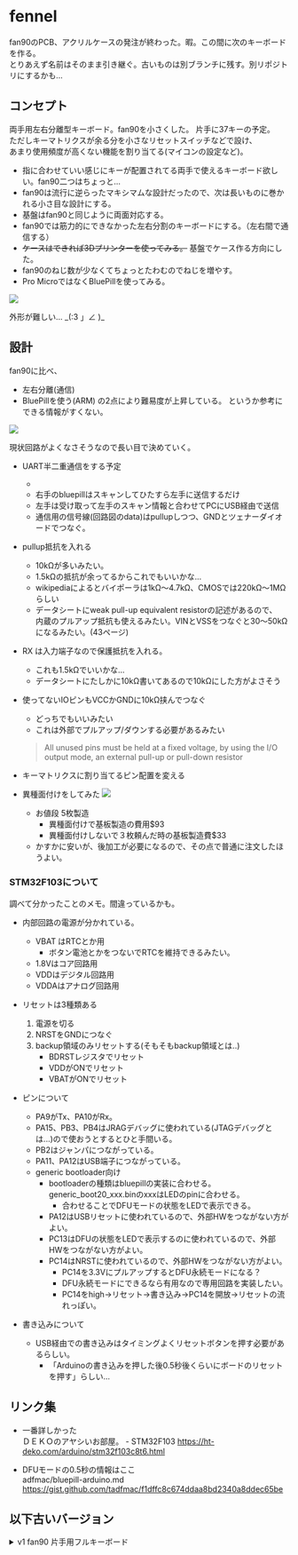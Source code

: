 # fennel

fan90のPCB、アクリルケースの発注が終わった。暇。この間に次のキーボードを作る。  
とりあえず名前はそのまま引き継ぐ。古いものは別ブランチに残す。別リポジトリにするかも...

## コンセプト

両手用左右分離型キーボード。fan90を小さくした。 片手に37キーの予定。  
ただしキーマトリクスが余る分を小さなリセットスイッチなどで設け、  
あまり使用頻度が高くない機能を割り当てる(マイコンの設定など)。  

* 指に合わせていい感じにキーが配置されてる両手で使えるキーボード欲しい。fan90二つはちょっと...
* fan90は流行に逆らったマキシマムな設計だったので、次は長いものに巻かれる小さ目な設計にする。
* 基盤はfan90と同じように両面対応する。
* fan90では筋力的にできなかった左右分割のキーボードにする。（左右間で通信する）
* ~~ケースはできれば3Dプリンターを使ってみる。~~ 基盤でケース作る方向にした。
* fan90のねじ数が少なくてちょっとたわむのでねじを増やす。
* Pro MicroではなくBluePillを使ってみる。

![](./img/fan74_board.png)


外形が難しい... \_(:3 」∠ )\_

## 設計

fan90に比べ、
* 左右分離(通信)
* BluePillを使う(ARM)
の2点により難易度が上昇している。
というか参考にできる情報がすくない。

![](./img/fan74_cirkit.png)

現状回路がよくなさそうなので長い目で決めていく。

* UART半二重通信をする予定
	* [](https://kondo-robot.com/faq/serial-servo-method-tech)
	* 右手のbluepillはスキャンしてひたすら左手に送信するだけ
	* 左手は受け取って左手のスキャン情報と合わせてPCにUSB経由で送信
	* 通信用の信号線(回路図のdata)はpullupしつつ、GNDとツェナーダイオードでつなぐ。
* pullup抵抗を入れる
	* 10kΩが多いみたい。
	* 1.5kΩの抵抗が余ってるからこれでもいいかな...
	* wikipediaによるとバイポーラは1kΩ～4.7kΩ、CMOSでは220kΩ～1MΩらしい
	* データシートにweak pull-up equivalent resistorの記述があるので、  
	内蔵のプルアップ抵抗も使えるみたい。VINとVSSをつなぐと30～50kΩになるみたい。(43ページ)
* RX は入力端子なので保護抵抗を入れる。
	* これも1.5kΩでいいかな...
	* データシートにたしかに10kΩ書いてあるので10kΩにした方がよさそう
* 使ってないIOピンもVCCかGNDに10kΩ挟んでつなぐ
	* どっちでもいいみたい
	* これは外部でプルアップ/ダウンする必要があるみたい
	> All unused pins must be held at a fixed voltage, by using the I/O output mode, an external pull-up or pull-down resistor
* キーマトリクスに割り当てるピン配置を変える

* 異種面付けをしてみた
	![](./img/fan74_composite.png)
	* お値段 5枚製造
		* 異種面付けで基板製造の費用$93
		* 異種面付けしないで３枚頼んだ時の基板製造費$33
	* かすかに安いが、後加工が必要になるので、その点で普通に注文したほうよい。

### STM32F103について

調べて分かったことのメモ。間違っているかも。

* 内部回路の電源が分かれている。
	* VBAT はRTCとか用
		* ボタン電池とかをつないでRTCを維持できるみたい。
	* 1.8Vはコア回路用
	* VDDはデジタル回路用
	* VDDAはアナログ回路用

* リセットは3種類ある
	1. 電源を切る
	1. NRSTをGNDにつなぐ
	1. backup領域のみリセットする(そもそもbackup領域とは..)
		* BDRSTレジスタでリセット
		* VDDがONでリセット
		* VBATがONでリセット

* ピンについて
	* PA9がTx、PA10がRx。
	* PA15、PB3、PB4はJRAGデバッグに使われている(JTAGデバッグとは...)ので使おうとするとひと手間いる。
	* PB2はジャンパにつながっている。
	* PA11、PA12はUSB端子につながっている。
	* generic bootloader向け
		* bootloaderの種類はbluepillの実装に合わせる。generic_boot20_xxx.binのxxxはLEDのpinに合わせる。
			* 合わせることでDFUモードの状態をLEDで表示できる。
		* PA12はUSBリセットに使われているので、外部HWをつながない方がよい。
		* PC13はDFUの状態をLEDで表示するのに使われているので、外部HWをつながない方がよい。
		* PC14はNRSTに使われているので、外部HWをつながない方がよい。
			* PC14を3.3VにプルアップするとDFU永続モードになる？
			* DFU永続モードにできるなら有用なので専用回路を実装したい。
			* PC14をhigh→リセット→書き込み→PC14を開放→リセットの流れっぽい。

* 書き込みについて
	* USB経由での書き込みはタイミングよくリセットボタンを押す必要があるらしい。
		* 「Arduinoの書き込みを押した後0.5秒後くらいにボードのリセットを押す」らしい...

## リンク集

* 一番詳しかった  
ＤＥＫＯのアヤシいお部屋。 - STM32F103 https://ht-deko.com/arduino/stm32f103c8t6.html

* DFUモードの0.5秒の情報はここ  
adfmac/bluepill-arduino.md https://gist.github.com/tadfmac/f1dffc8c674ddaa8bd2340a8ddec65be


## 以下古いバージョン

<details>
<summary>v1 fan90 片手用フルキーボード</summary>

## one hand keyboard fan90

片手用キーボードです。G13のような用途を想定しています。  
左手で使うことを想定していますが、右手でも使えるようにPCBは作っています。  
流行りのミニマムなキーボードとは反対方向のマキシマムな方向のキーボードです。  
両手で使うことを想定していませんが、両面対応しているので2つ用意すれば可能です。  

初めての自作キーボードなので楽しみなのと不安なのが混在しています\_(:3 」∠ )\_
あくまで初めてつくる自作キーボードであるため、当然ながら動かない可能性が高いです。

![](./img/fan90.jpg)
![](./img/fan90.png)

<details>
<summary>開発経緯</summary>

### キーボード割ろうとしたら曲がった
* ありものは素晴らしい、でも自分で作ってみたい。よし、初めてのキーボード自作だ！PCBから作るぞ\\('ω')/
* 今使ってるhelixよい。でもErgodox的な縦のずれがあるキーボードもよさそう。そういうの作ろう...
* 左右分割型のキーボード良い。割りたい！でも左右の通信とかどうやってるんだろう...ちゃんと作れるかな...
* とりあえずキーを並べてみる。小指とか根元に近く配置しよう...
* 見た目汚いな...とりあえずきれいに並べてみるか...あれ、なんか曲がってきた...
* あれこれ片手でフルキーボードいけるんじゃ...

という感じでした\_(:3 」∠ )\_  
つまりキーボードを割ろうとしたが、  
筋力が足りなかったため（左右に分割したときの左右間の通信を電源(VCC,GND)と信号線の3本でどうやって通信してるのかわからなかったので）、  
割れずに曲がってしまった。  
次作るときは割りたい。  
名前は見た目がうちわのようになったため。  もちろん余った基板は重めの団扇として使うことができる。
鍋敷きにしてもよい。
</details>

<details>
<summary>構想</summary>

#### コンセプト
以下で東西南北を言うときは、左手で中指の方向を北とした場合の手のひらからの方向を指します。

* 片手でたくさんのキーを使える。
	* フルキーボード相当のキーを使えるものとする。
		* 現状6x15のマトリクスで87キーを配置。
		* 残り３キーはあまり使わない用途向けにリセットスイッチ部品で配置。

* 片手で使いやすい。
	* 指毎の特徴に合わせて配置する。  
		例えば
		* 親指はゲームのコントローラーで多用されるように本来非常に性能が良い。  
		しかしキーボードを使う上で親指を生かすのは難しい。  
		Twitterの投票によると親指に複数のキーを割り当てているときに使っているキーの数はせいぜい4キーらしい。  
		このキーボードでは多めに5キーを割り当てる。
		* 人差し指は性能が良くQWERTYでもほかの指より多いキーを担当する。  
		このキーボードでも人差し指の担当は多くする。
		* 中指は人差し指と同じくらいのせいのがある。中指にも多めのキーを割り当てる。
		* 薬指は中指と一緒に動かないと性能が良くないので、キーボードではあまり性能を発揮できない。
		ただし、北西方向は強く、北西方向に関しては小指より適している。。
		* 小指は短いので、北西方向の移動は難しい。  
		しかし西方向、南西方向はそこそこ性能が良い。
	* 指に合わせてキーを配置する。
		* 変則的な配置なので指１本に対して割り当てられたキーの数は様々。
			* 現状小指20、薬指15、中指12、人差し指31、親指5キー。人差し指と小指は無駄キーを含む。足しても90にはならない。
		* 将来的にはキーを立体的に配置するのもよいが、現状は平面に配置。
	* 指は伸ばした状態のほうが押しやすく、キーを押し分けやすい。
		* 指の根本に近いキーよりも指を伸ばしたときに押すキーのほうが押しやすい。
		* 指の根元に近いキーを減らし、指を伸ばしたときに押すキーを増やす。
	* レイヤーは極力つかわない。
		* シフトキーのように押しながら操作することは片手だと難しい。

* すべてのキーを常に使うキーにはせず、使う用途に合わせてカスタマイズできるよう、無駄にキーを配置する。

#### 実現方法

* 以下の2点からキーを扇状に配置する。
	* 小指の性能を発揮できるように小指のキーは手首側に寄せる。
	* 伸ばした状態で使える人差し指、中指のキーを増やす。
* 列方向には揃えず、行方向にはそろえる。
* 無駄にキーを小指の西側、人差し指の東側、すべての指の北側に配置する。つまり一回り大きくする。

#### 将来的にやりたいこと

* QMKを使わずに作る。(現状使う)
* C以外の言語で作る。(現状C言語)
* マイコンを複数種類使えるようにする。(現状むずかしい)
* raspberry pi zeroと画面を搭載して、それ単体でPCとして動作させ多機能にする。(現状ソケットのみ用意)
* ケースを3Dプリンターなどでつくる。
* キーを立体的に配置する。

</details>

### PCB設計

kicadを使って設計した。

回路は6x15のマトリクス。column方向からスキャンし、rowを検出する。  
column方向のスキャンは床に転がっていたSN74HC595を使う。  
シフトレジスタを使えば簡単にスキャンできそう。  
これで信号線数を15-5で10本減らせることになる。  
pro microはデジタルIOピンが14本、デジタルとしても使えるアナログIOピンが4本なので、
最大18本をデジタルIOとして使うことができる。
6本をrowのデジタル入力に、5本をシフトレジスタへのデジタル出力に、
2本をリセットスイッチに使用することにした。
配置は特にこだわりなく並べた。このせいで後々苦労するかもしれないがまあ初めてなので良しとする。

![](./img/promicropin.png)

### アクリルケース設計

* ケースもとりあえずアクリルで作ることにした。
* ケースもDXFで入稿できるみたいなのでkicadでそのまま作った。
	* SVGでもよさそうだがそもそもSVGで線幅を狭くするとinkscapeやchromeで表示したとき線が描画されない問題があった。
* アクリルは[工房Emerge+](https://www.emergeplus.jp/laser-cutting-service/)を使ってみることにした。
	* elecrowはウェブサイトの調子が良くないのか、そもそもサービス中止中なのか、  
	https://twitter.com/xcd0/status/1233658167684296704  
	のようにfalseとなっていた。
	* 遊舎工房は、キーボードのサイズが大きいので元のアクリル板が最低でもA3より大きな必要があり、  
	A5,A4,450 X 300と、450x300以外の選択肢がなく、このサイズでも2枚発注する必要がある。  
	そして150x300程度の余白ができてしまう。
	* Emarge+は600x300に対応しており、これだと１枚に収まる。なのでここにしてみた。
	* 遊舎工房とEmerge+はillustratorありきの体制で、すごくストレスフルであった。
	* inkscapeは線幅の問題で使えず、外形と内形を色を変えるとかレイヤーを変えるとか言った操作はillustratorがないと難しいというか不可能な作業であった。
	* 今回５個ほどソフトを試したが、どれも満たせずあきらめてillustratorの7日間仕様版を使った。
	* 次回はaiやsvgではなくDXFで入稿したい。
	* elecrow復活してほしい...
* データ蹴られるかと思ったがとりあえず通った。
* DXFもレイヤー分けていればよいらしい。

### プログラム作成

qmkでもよいがとりあえず動作確認にarduinoを使う。
以下を参考にarduino studioで書き込めるか調べる。
https://learn.sparkfun.com/tutorials/pro-micro--fio-v3-hookup-guide#installing-windows
https://learn.sparkfun.com/tutorials/pro-micro--fio-v3-hookup-guide/hardware-overview-pro-micro

![](https://make.kosakalab.com/.blog/wp-content/uploads/2016/07/Pro_Micro.png)

</details>


